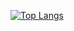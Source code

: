 
[![Top Langs](https://github-readme-stats.vercel.app/api/top-langs/?username=Hasse331&layout=donut&hide=c%2B%2B,cmake,swift,c)](https://github.com/anuraghazra/github-readme-stats)


